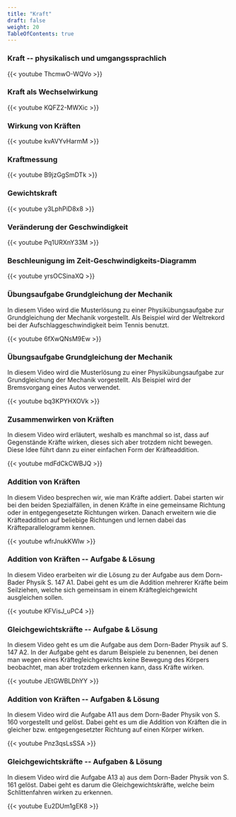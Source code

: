 ```yaml
---
title: "Kraft"
draft: false
weight: 20
TableOfContents: true
---
```


### Kraft -- physikalisch und umgangssprachlich
{{< youtube ThcmwO-WQVo >}}

### Kraft als Wechselwirkung
{{< youtube KQFZ2-MWXic >}}

### Wirkung von Kräften
{{< youtube kvAVYvHarmM >}}

### Kraftmessung
{{< youtube B9jzGgSmDTk >}}

### Gewichtskraft
{{< youtube y3LphPiD8x8 >}}

### Veränderung der Geschwindigkeit
{{< youtube Pq1URXnY33M >}}

### Beschleunigung im Zeit-Geschwindigkeits-Diagramm
{{< youtube yrsOCSinaXQ >}}

### Übungsaufgabe Grundgleichung der Mechanik
In diesem Video wird die Musterlösung zu einer Physikübungsaufgabe zur Grundgleichung der Mechanik vorgestellt. Als Beispiel wird der Weltrekord bei der Aufschlaggeschwindigkeit beim Tennis benutzt.

{{< youtube 6fXwQNsM9Ew >}}

### Übungsaufgabe Grundgleichung der Mechanik
In diesem Video wird die Musterlösung zu einer Physikübungsaufgabe zur Grundgleichung der Mechanik vorgestellt. Als Beispiel wird der Bremsvorgang eines Autos verwendet.

{{< youtube bq3KPYHXOVk >}}

### Zusammenwirken von Kräften
In diesem Video wird erläutert, weshalb es manchmal so ist, dass auf Gegenstände Kräfte wirken, dieses sich aber trotzdem nicht bewegen. Diese Idee führt dann zu einer einfachen Form der Kräfteaddition.

{{< youtube mdFdCkCWBJQ >}}


### Addition von Kräften
In diesem Video besprechen wir, wie man Kräfte addiert. Dabei starten wir bei den beiden Spezialfällen, in denen Kräfte in eine gemeinsame Richtung oder in entgegengesetzte Richtungen wirken. Danach erweitern wie die Kräfteaddition auf beliebige Richtungen und lernen dabei das Kräfteparallelogramm kennen.

{{< youtube wfrJnukKWlw >}}

### Addition von Kräften -- Aufgabe & Lösung
In diesem Video erarbeiten wir die Lösung zu der Aufgabe aus dem Dorn-Bader Physik S. 147 A1. Dabei geht es um die Addition mehrerer Kräfte beim Seilziehen, welche sich gemeinsam in einem Kräftegleichgewicht ausgleichen sollen.

{{< youtube KFVisJ_uPC4 >}}


### Gleichgewichtskräfte -- Aufgabe & Lösung
In diesem Video geht es um die Aufgabe aus dem Dorn-Bader Physik auf S. 147 A2. In der Aufgabe geht es darum Beispiele zu benennen, bei denen man wegen eines Kräftegleichgewichts keine Bewegung des Körpers beobachtet, man aber trotzdem erkennen kann, dass Kräfte wirken.

{{< youtube JEtGWBLDhYY >}}

### Addition von Kräften -- Aufgaben & Lösung
In diesem Video wird die Aufgabe A11 aus dem Dorn-Bader Physik von S. 160 vorgestellt und gelöst. Dabei geht es um die Addition von Kräften die in gleicher bzw. entgegengesetzter Richtung auf einen Körper wirken.

{{< youtube Pnz3qsLsSSA >}}


### Gleichgewichtskräfte -- Aufgaben & Lösung
In diesem Video wird die Aufgabe A13 a) aus dem Dorn-Bader Physik von S. 161 gelöst. Dabei geht es darum die Gleichgewichtskräfte, welche beim Schlittenfahren wirken zu erkennen.

{{< youtube Eu2DUm1gEK8 >}}